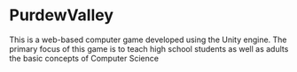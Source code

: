 # PurdewValley
This is a web-based computer game developed using the Unity engine. The primary focus of this game is to teach high school students as well as adults the basic concepts of Computer Science
